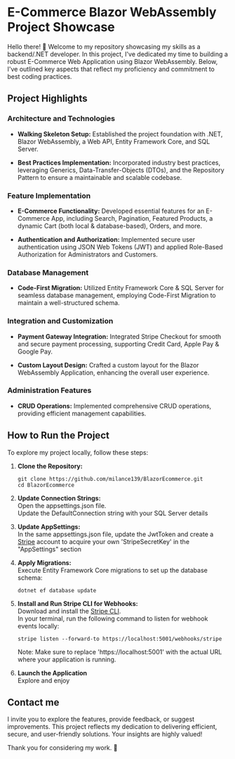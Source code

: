 # E-Commerce Blazor WebAssembly Project Showcase

Hello there! 👋 Welcome to my repository showcasing my skills as a backend/.NET developer. In this project, I've dedicated my time to building a robust E-Commerce Web Application using Blazor WebAssembly. Below, I've outlined key aspects that reflect my proficiency and commitment to best coding practices.

## Project Highlights

### Architecture and Technologies

- **Walking Skeleton Setup:** Established the project foundation with .NET, Blazor WebAssembly, a Web API, Entity Framework Core, and SQL Server.

- **Best Practices Implementation:** Incorporated industry best practices, leveraging Generics, Data-Transfer-Objects (DTOs), and the Repository Pattern to ensure a maintainable and scalable codebase.

### Feature Implementation

- **E-Commerce Functionality:** Developed essential features for an E-Commerce App, including Search, Pagination, Featured Products, a dynamic Cart (both local & database-based), Orders, and more.

- **Authentication and Authorization:** Implemented secure user authentication using JSON Web Tokens (JWT) and applied Role-Based Authorization for Administrators and Customers.

### Database Management

- **Code-First Migration:** Utilized Entity Framework Core & SQL Server for seamless database management, employing Code-First Migration to maintain a well-structured schema.

### Integration and Customization

- **Payment Gateway Integration:** Integrated Stripe Checkout for smooth and secure payment processing, supporting Credit Card, Apple Pay & Google Pay.

- **Custom Layout Design:** Crafted a custom layout for the Blazor WebAssembly Application, enhancing the overall user experience.

### Administration Features

- **CRUD Operations:** Implemented comprehensive CRUD operations, providing efficient management capabilities.

## How to Run the Project

To explore my project locally, follow these steps:

1. **Clone the Repository:**
   ```
   git clone https://github.com/milance139/BlazorEcommerce.git
   cd BlazorEcommerce
   ```
   
2. **Update Connection Strings:**<br>
   Open the appsettings.json file.<br>
   Update the DefaultConnection string with your SQL Server details
   
4. **Update AppSettings:**<br>
   In the same appsettings.json file, update the JwtToken and create a [Stripe](https://stripe.com/) account to acquire your own 'StripeSecretKey' in the "AppSettings" section
   
6. **Apply Migrations:**<br>
   Execute Entity Framework Core migrations to set up the database schema:
   ```
   dotnet ef database update
   ```
8. **Install and Run Stripe CLI for Webhooks:**<br>
   Download and install the [Stripe CLI](https://stripe.com/docs/stripe-cli).<br>
   In your terminal, run the following command to listen for webhook events locally:
   ```
   stripe listen --forward-to https://localhost:5001/webhooks/stripe
   ```
   Note: Make sure to replace 'https://localhost:5001' with the actual URL where your application is running.
10. **Launch the Application**<br>
    Explore and enjoy

## Contact me
I invite you to explore the features, provide feedback, or suggest improvements. This project reflects my dedication to delivering efficient, secure, and user-friendly solutions. Your insights are highly valued!

Thank you for considering my work. 🚀
